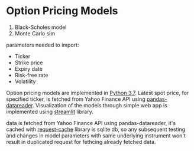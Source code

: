 # Option Pricing Models
1. Black-Scholes model    
2. Monte Carlo sim 

parameters needed to import:  

- Ticker  
- Strike price  
- Expiry date  
- Risk-free rate  
- Volatility  

Option pricing models are implemented in [Python 3.7](https://www.python.org/downloads/release/python-377/). Latest spot price, for specified ticker, is fetched from Yahoo Finance API using [pandas-datareader](https://pandas-datareader.readthedocs.io/en/latest/). Visualization of the models through simple web app is implemented using [streamlit](https://www.streamlit.io/) library.  

data is fetched from Yahoo Finance API using pandas-datareader, it's cached with [request-cache](https://github.com/reclosedev/requests-cache) library is sqlite db, so any subsequent testing and changes in model parameters with same underlying instrument won't result in duplicated request for fethcing already fetched data.





 



